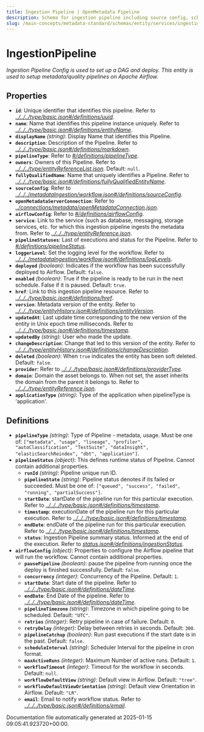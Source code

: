```yaml
---
title: Ingestion Pipeline | OpenMetadata Pipeline
description: Schema for ingestion pipeline including source config, schedule, transformations, and service bindings.
slug: /main-concepts/metadata-standard/schemas/entity/services/ingestionpipelines/ingestionpipeline
---
```


# IngestionPipeline

*Ingestion Pipeline Config is used to set up a DAG and deploy. This entity is used to setup metadata/quality pipelines on Apache Airflow.*

## Properties

- **`id`**: Unique identifier that identifies this pipeline. Refer to *[../../../type/basic.json#/definitions/uuid](#/../../type/basic.json#/definitions/uuid)*.
- **`name`**: Name that identifies this pipeline instance uniquely. Refer to *[../../../type/basic.json#/definitions/entityName](#/../../type/basic.json#/definitions/entityName)*.
- **`displayName`** *(string)*: Display Name that identifies this Pipeline.
- **`description`**: Description of the Pipeline. Refer to *[../../../type/basic.json#/definitions/markdown](#/../../type/basic.json#/definitions/markdown)*.
- **`pipelineType`**: Refer to *[#/definitions/pipelineType](#definitions/pipelineType)*.
- **`owners`**: Owners of this Pipeline. Refer to *[../../../type/entityReferenceList.json](#/../../type/entityReferenceList.json)*. Default: `null`.
- **`fullyQualifiedName`**: Name that uniquely identifies a Pipeline. Refer to *[../../../type/basic.json#/definitions/fullyQualifiedEntityName](#/../../type/basic.json#/definitions/fullyQualifiedEntityName)*.
- **`sourceConfig`**: Refer to *[../../../metadataIngestion/workflow.json#/definitions/sourceConfig](#/../../metadataIngestion/workflow.json#/definitions/sourceConfig)*.
- **`openMetadataServerConnection`**: Refer to *[../connections/metadata/openMetadataConnection.json](#/connections/metadata/openMetadataConnection.json)*.
- **`airflowConfig`**: Refer to *[#/definitions/airflowConfig](#definitions/airflowConfig)*.
- **`service`**: Link to the service (such as database, messaging, storage services, etc. for which this ingestion pipeline ingests the metadata from. Refer to *[../../../type/entityReference.json](#/../../type/entityReference.json)*.
- **`pipelineStatuses`**: Last of executions and status for the Pipeline. Refer to *[#/definitions/pipelineStatus](#definitions/pipelineStatus)*.
- **`loggerLevel`**: Set the logging level for the workflow. Refer to *[../../../metadataIngestion/workflow.json#/definitions/logLevels](#/../../metadataIngestion/workflow.json#/definitions/logLevels)*.
- **`deployed`** *(boolean)*: Indicates if the workflow has been successfully deployed to Airflow. Default: `false`.
- **`enabled`** *(boolean)*: True if the pipeline is ready to be run in the next schedule. False if it is paused. Default: `true`.
- **`href`**: Link to this ingestion pipeline resource. Refer to *[../../../type/basic.json#/definitions/href](#/../../type/basic.json#/definitions/href)*.
- **`version`**: Metadata version of the entity. Refer to *[../../../type/entityHistory.json#/definitions/entityVersion](#/../../type/entityHistory.json#/definitions/entityVersion)*.
- **`updatedAt`**: Last update time corresponding to the new version of the entity in Unix epoch time milliseconds. Refer to *[../../../type/basic.json#/definitions/timestamp](#/../../type/basic.json#/definitions/timestamp)*.
- **`updatedBy`** *(string)*: User who made the update.
- **`changeDescription`**: Change that led to this version of the entity. Refer to *[../../../type/entityHistory.json#/definitions/changeDescription](#/../../type/entityHistory.json#/definitions/changeDescription)*.
- **`deleted`** *(boolean)*: When `true` indicates the entity has been soft deleted. Default: `false`.
- **`provider`**: Refer to *[../../../type/basic.json#/definitions/providerType](#/../../type/basic.json#/definitions/providerType)*.
- **`domain`**: Domain the asset belongs to. When not set, the asset inherits the domain from the parent it belongs to. Refer to *[../../../type/entityReference.json](#/../../type/entityReference.json)*.
- **`applicationType`** *(string)*: Type of the application when pipelineType is 'application'.
## Definitions

- **`pipelineType`** *(string)*: Type of Pipeline - metadata, usage. Must be one of: `["metadata", "usage", "lineage", "profiler", "autoClassification", "TestSuite", "dataInsight", "elasticSearchReindex", "dbt", "application"]`.
- **`pipelineStatus`** *(object)*: This defines runtime status of Pipeline. Cannot contain additional properties.
  - **`runId`** *(string)*: Pipeline unique run ID.
  - **`pipelineState`** *(string)*: Pipeline status denotes if its failed or succeeded. Must be one of: `["queued", "success", "failed", "running", "partialSuccess"]`.
  - **`startDate`**: startDate of the pipeline run for this particular execution. Refer to *[../../../type/basic.json#/definitions/timestamp](#/../../type/basic.json#/definitions/timestamp)*.
  - **`timestamp`**: executionDate of the pipeline run for this particular execution. Refer to *[../../../type/basic.json#/definitions/timestamp](#/../../type/basic.json#/definitions/timestamp)*.
  - **`endDate`**: endDate of the pipeline run for this particular execution. Refer to *[../../../type/basic.json#/definitions/timestamp](#/../../type/basic.json#/definitions/timestamp)*.
  - **`status`**: Ingestion Pipeline summary status. Informed at the end of the execution. Refer to *[status.json#/definitions/ingestionStatus](#atus.json#/definitions/ingestionStatus)*.
- **`airflowConfig`** *(object)*: Properties to configure the Airflow pipeline that will run the workflow. Cannot contain additional properties.
  - **`pausePipeline`** *(boolean)*: pause the pipeline from running once the deploy is finished successfully. Default: `false`.
  - **`concurrency`** *(integer)*: Concurrency of the Pipeline. Default: `1`.
  - **`startDate`**: Start date of the pipeline. Refer to *[../../../type/basic.json#/definitions/dateTime](#/../../type/basic.json#/definitions/dateTime)*.
  - **`endDate`**: End Date of the pipeline. Refer to *[../../../type/basic.json#/definitions/dateTime](#/../../type/basic.json#/definitions/dateTime)*.
  - **`pipelineTimezone`** *(string)*: Timezone in which pipeline going to be scheduled. Default: `"UTC"`.
  - **`retries`** *(integer)*: Retry pipeline in case of failure. Default: `0`.
  - **`retryDelay`** *(integer)*: Delay between retries in seconds. Default: `300`.
  - **`pipelineCatchup`** *(boolean)*: Run past executions if the start date is in the past. Default: `false`.
  - **`scheduleInterval`** *(string)*: Scheduler Interval for the pipeline in cron format.
  - **`maxActiveRuns`** *(integer)*: Maximum Number of active runs. Default: `1`.
  - **`workflowTimeout`** *(integer)*: Timeout for the workflow in seconds. Default: `null`.
  - **`workflowDefaultView`** *(string)*: Default view in Airflow. Default: `"tree"`.
  - **`workflowDefaultViewOrientation`** *(string)*: Default view Orientation in Airflow. Default: `"LR"`.
  - **`email`**: Email to notify workflow status. Refer to *[../../../type/basic.json#/definitions/email](#/../../type/basic.json#/definitions/email)*.


Documentation file automatically generated at 2025-01-15 09:05:41.923720+00:00.
